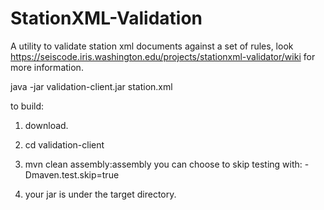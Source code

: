 # StationXML-Validation

A utility to validate station xml documents against a set of rules, look https://seiscode.iris.washington.edu/projects/stationxml-validator/wiki for more information.

java -jar validation-client.jar station.xml

to build:

1. download.

2. cd validation-client

3. mvn clean assembly:assembly you can choose to skip testing with: -Dmaven.test.skip=true

4. your jar is under the target directory.
